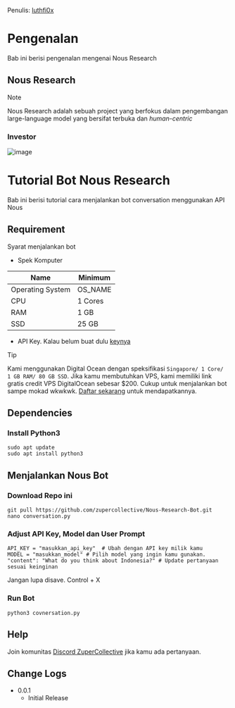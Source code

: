 Penulis: [luthfi0x](https://x.com/luthfi0x)

# Pengenalan
Bab ini berisi pengenalan mengenai Nous Research

## Nous Research
> [!NOTE]
> Nous Research adalah sebuah project yang berfokus dalam pengembangan large-language model yang bersifat terbuka dan _human-centric_

### Investor
![image](https://github.com/user-attachments/assets/d8debf4c-3da4-4d80-9f13-4338156ae2e5)

# Tutorial Bot Nous Research
Bab ini berisi tutorial cara menjalankan bot conversation menggunakan API Nous

## Requirement
Syarat menjalankan bot
- Spek Komputer
  
| Name | Minimum |
| ------------- | ------------- |
| Operating System  | OS_NAME  |
| CPU  | 1 Cores  |
| RAM  | 1 GB  |
| SSD  | 25 GB  |
- API Key. Kalau belum buat dulu [keynya](https://portal.nousresearch.com/api-keys)

> [!TIP]
> Kami menggunakan Digital Ocean dengan speksifikasi `Singapore/ 1 Core/ 1 GB RAM/ 80 GB SSD`. Jika kamu membutuhkan VPS, kami memiliki link gratis credit VPS DigitalOcean sebesar $200. Cukup untuk menjalankan bot sampe mokad wkwkwk. [Daftar sekarang](https://m.do.co/c/497333605c2e) untuk mendapatkannya.
  
## Dependencies

### Install Python3
```
sudo apt update
sudo apt install python3
```

## Menjalankan Nous Bot

### Download Repo ini
```
git pull https://github.com/zupercollective/Nous-Research-Bot.git
nano conversation.py
```

### Adjust API Key,  Model dan User Prompt 
```
API_KEY = "masukkan_api_key"  # Ubah dengan API key milik kamu
MODEL = "masukkan_model" # Pilih model yang ingin kamu gunakan.
"content": "What do you think about Indonesia?" # Update pertanyaan sesuai keinginan
```

Jangan lupa disave. Control + X

### Run Bot
```
python3 covnersation.py
```

## Help

Join komunitas [Discord ZuperCollective](https://discord.com/invite/zupercollective) jika kamu ada pertanyaan.

## Change Logs

* 0.0.1
    * Initial Release
